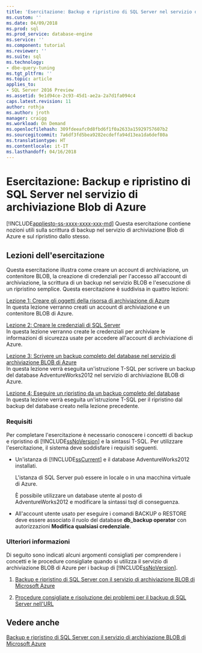 ```yaml
---
title: 'Esercitazione: Backup e ripristino di SQL Server nel servizio di archiviazione Blob di Azure| Microsoft Docs'
ms.custom: ''
ms.date: 04/09/2018
ms.prod: sql
ms.prod_service: database-engine
ms.service: ''
ms.component: tutorial
ms.reviewer: ''
ms.suite: sql
ms.technology:
- dbe-query-tuning
ms.tgt_pltfrm: ''
ms.topic: article
applies_to:
- SQL Server 2016 Preview
ms.assetid: 9e1d94ce-2c93-45d1-ae2a-2a7d1fa094c4
caps.latest.revision: 11
author: rothja
ms.author: jroth
manager: craigg
ms.workload: On Demand
ms.openlocfilehash: 309fdeeafc0d8fbd6f1f0a2633a15929757607b2
ms.sourcegitcommit: 7a6df3fd5bea9282ecdeffa94d13ea1da6def80a
ms.translationtype: HT
ms.contentlocale: it-IT
ms.lasthandoff: 04/16/2018
---
```

# <a name="tutorial-sql-server-backup-and-restore-to-azure-blob-storage-service"></a>Esercitazione: Backup e ripristino di SQL Server nel servizio di archiviazione Blob di Azure
[!INCLUDE[appliesto-ss-xxxx-xxxx-xxx-md](../includes/appliesto-ss-xxxx-xxxx-xxx-md.md)]
Questa esercitazione contiene nozioni utili sulla scrittura di backup nel servizio di archiviazione Blob di Azure e sul ripristino dallo stesso.  
  
## <a name="what-you-will-learn"></a>Lezioni dell'esercitazione  
Questa esercitazione illustra come creare un account di archiviazione, un contenitore BLOB, la creazione di credenziali per l'accesso all'account di archiviazione, la scrittura di un backup nel servizio BLOB e l'esecuzione di un ripristino semplice. Questa esercitazione è suddivisa in quattro lezioni:  
  
[Lezione 1: Creare gli oggetti della risorsa di archiviazione di Azure](http://msdn.microsoft.com/library/74edd1fd-ab00-46f7-9e29-7ba3f1a446c5)  
In questa lezione verranno creati un account di archiviazione e un contenitore BLOB di Azure.  
  
[Lezione 2: Creare le credenziali di SQL Server](http://msdn.microsoft.com/library/64f8805c-1ddc-4c96-a47c-22917d12e1ab)  
In questa lezione verranno create le credenziali per archiviare le informazioni di sicurezza usate per accedere all'account di archiviazione di Azure.  
  
[Lezione 3: Scrivere un backup completo del database nel servizio di archiviazione BLOB di Azure](https://technet.microsoft.com/en-us/library/jj720552&#40;v=sql.110&#41;.aspx)  
In questa lezione verrà eseguita un'istruzione T-SQL per scrivere un backup del database AdventureWorks2012 nel servizio di archiviazione BLOB di Azure.  
  
[Lezione 4: Eseguire un ripristino da un backup completo del database](http://msdn.microsoft.com/library/580f76e6-9802-4abc-9043-db6de592c733)  
In questa lezione verrà eseguita un'istruzione T-SQL per il ripristino dal backup del database creato nella lezione precedente.  
  
### <a name="requirements"></a>Requisiti  
Per completare l'esercitazione è necessario conoscere i concetti di backup e ripristino di [!INCLUDE[ssNoVersion](../includes/ssnoversion-md.md)] e la sintassi T-SQL. Per utilizzare l'esercitazione, il sistema deve soddisfare i requisiti seguenti.  
  
-   Un'istanza di [!INCLUDE[ssCurrent](../includes/sscurrent-md.md)] e il database AdventureWorks2012 installati.  
  
    L'istanza di SQL Server può essere in locale o in una macchina virtuale di Azure.  
  
    È possibile utilizzare un database utente al posto di AdventureWorks2012 e modificare la sintassi tsql di conseguenza.  
  
-   All'account utente usato per eseguire i comandi BACKUP o RESTORE deve essere associato il ruolo del database **db_backup operator** con autorizzazioni **Modifica qualsiasi credenziale**.  
  
### <a name="additional-reading"></a>Ulteriori informazioni  
Di seguito sono indicati alcuni argomenti consigliati per comprendere i concetti e le procedure consigliate quando si utilizza il servizio di archiviazione BLOB di Azure per i backup di [!INCLUDE[ssNoVersion](../includes/ssnoversion-md.md)].  
  
1.  [Backup e ripristino di SQL Server con il servizio di archiviazione BLOB di Microsoft Azure](../relational-databases/backup-restore/sql-server-backup-and-restore-with-microsoft-azure-blob-storage-service.md)  
  
2.  [Procedure consigliate e risoluzione dei problemi per il backup di SQL Server nell'URL](../relational-databases/backup-restore/sql-server-backup-to-url-best-practices-and-troubleshooting.md)  
  
## <a name="see-also"></a>Vedere anche  
[Backup e ripristino di SQL Server con il servizio di archiviazione BLOB di Microsoft Azure](../relational-databases/backup-restore/sql-server-backup-and-restore-with-microsoft-azure-blob-storage-service.md)

